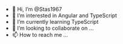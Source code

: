 - 👋 Hi, I’m @Stas1967
- 👀 I’m interested in Angular and TypeScript
- 🌱 I’m currently learning TypeScript
- 💞️ I’m looking to collaborate on ...
- 📫 How to reach me ...

<!---
Stas1967/Stas1967 is a ✨ special ✨ repository because its `README.md` (this file) appears on your GitHub profile.
You can click the Preview link to take a look at your changes.
--->
